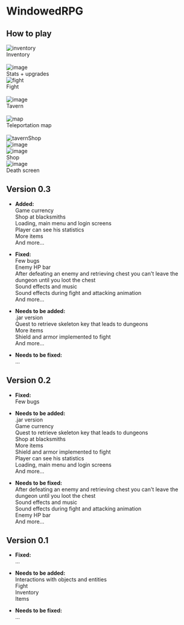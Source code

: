 # WindowedRPG

<strong>How to play</strong>
---
![inventory](https://user-images.githubusercontent.com/90755554/148623086-7b595b9e-7314-4c9b-9f73-01b3a52b3959.png)<br>Inventory<br><br>
![image](https://user-images.githubusercontent.com/90755554/149030277-ca44448f-908b-46bc-8d53-e9517d420f2a.png) <br>Stats + upgrades<br>
![fight](https://user-images.githubusercontent.com/90755554/148623004-ca32063a-b7fe-4def-b56d-49afad5f2060.png) <br>Fight<br><br>
![image](https://user-images.githubusercontent.com/90755554/149030128-63b92f4e-73c3-4aa5-9eec-cb2b20389d15.png) <br>Tavern<br><br>
![map](https://user-images.githubusercontent.com/90755554/148623090-38bf7a9a-2766-4553-9462-1083ba756e6a.png) <br>Teleportation map<br><br>
![tavernShop](https://user-images.githubusercontent.com/90755554/148623092-c689c1fe-c861-4070-a139-620c24a8cb53.png)<br>
![image](https://user-images.githubusercontent.com/90755554/149029912-a54ab35b-0131-4e00-bbd0-64850efde955.png)<br>
![image](https://user-images.githubusercontent.com/90755554/149029843-ad2b30c1-a8a9-4453-aaec-fbfd80eaefee.png)<br>
 Shop<br>
 ![image](https://user-images.githubusercontent.com/90755554/149030546-13f9854d-fc59-41ec-865c-d6b32b9ccf23.png) <br>Death screen<br>

<strong>Version 0.3</strong>
  ---
  - <b>Added: </b><br>
  Game currency<br>
  Shop at blacksmiths<br>
  Loading, main menu and login screens<br>
  Player can see his statistics<br>
  More items<br>
  And more...<br>
  
  - <b>Fixed: </b><br>
  Few bugs<br>
  Enemy HP bar<br>
  After defeating an enemy and retrieving chest you can't leave the dungeon until you loot the chest<br>
  Sound effects and music<br>
  Sound effects during fight and attacking animation<br>
  And more...<br>
  
  - <b>Needs to be added: </b><br>
  .jar version<br>
  Quest to retrieve skeleton key that leads to dungeons<br>
  More items<br>
  Shield and armor implemented to fight<br>
  And more...<br>
  
  - <b>Needs to be fixed: </b><br>
  ...
  
  
  <strong>Version 0.2</strong>
  ---
  - <b>Fixed: </b><br>
  Few bugs
  
  - <b>Needs to be added: </b><br>
  .jar version<br>
  Game currency<br>
  Quest to retrieve skeleton key that leads to dungeons<br>
  Shop at blacksmiths<br>
  More items<br>
  Shield and armor implemented to fight<br>
  Player can see his statistics<br>
  Loading, main menu and login screens<br>
  And more...<br>
  
  - <b>Needs to be fixed: </b><br>
  After defeating an enemy and retrieving chest you can't leave the dungeon until you loot the chest<br>
  Sound effects and music<br>
  Sound effects during fight and attacking animation<br>
  Enemy HP bar<br>
  And more...<br>
  
  
  <strong>Version 0.1</strong>
  ---
  - <b>Fixed: </b><br>
  ...
  
  - <b>Needs to be added: </b><br>
  Interactions with objects and entities<br>
  Fight<br>
  Inventory<br>
  Items
  
  - <b>Needs to be fixed: </b><br>
  ...
  

 
